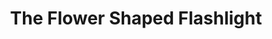 ---
layout: project
active: true
permalink: /golden_trees__flashlight_nightlight/
order: 11
title: "The Flower Shaped Flashlight"
client: "Golden Trees" 
year: 2015
sector: "Consumer electronics, children's products"  
link: "http://goldentreestechnology.com/"
description: "An intuitive and user-friendly rechargeable night light designed for kids"
brief: "Our client wanted an innovative design for a USB charging light for the saturated children's light market."
solution: 'This approachable and charming night-light and flashlight combo cleverly utilizes the familiar flower and flowerpot association to guide children on its usage. The child "picks the flower," uses it as a flashlight and then "plants" it back in its flowerpot for easy recharging.'
quote:
awards:
services:
- "design research"
- "ideation"
- "user-centered design"
- "3D CAD modeling"
- "color, material, finish selection (CMF)"
- "design documentation (tech pack)"
main_image: "/assets/images/projects/golden_trees__flashlight_nightlight/h_w_flower flashlight.jpg"
images:
 - "/assets/images/projects/golden_trees__flashlight_nightlight/p_w_flower flashlight_01.jpg"
 - "/assets/images/projects/golden_trees__flashlight_nightlight/p_w_flower flashlight_02.jpg"
---